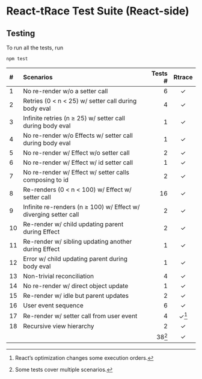 # React-tRace Test Suite (React-side)

## Testing

To run all the tests, run

```sh
npm test
```

| #   | Scenarios                                                        | Tests # | Rtrace |
| :-- | :--------------------------------------------------------------- | ------: | :----: |
| 1   | No re-render w/o a setter call                                   |       6 |   ✓    |
| 2   | Retries (0 < n < 25) w/ setter call during body eval             |       4 |   ✓    |
| 3   | Infinite retries (n ≥ 25) w/ setter call during body eval        |       1 |   ✓    |
| 4   | No re-render w/o Effects w/ setter call during body eval         |       1 |   ✓    |
| 5   | No re-render w/ Effect w/o setter call                           |       2 |   ✓    |
| 6   | No re-render w/ Effect w/ id setter call                         |       1 |   ✓    |
| 7   | No re-render w/ Effect w/ setter calls composing to id           |       2 |   ✓    |
| 8   | Re-renders (0 < n < 100) w/ Effect w/ setter call                |      16 |   ✓    |
| 9   | Infinite re-renders (n ≥ 100) w/ Effect w/ diverging setter call |       2 |   ✓    |
| 10  | Re-render w/ child updating parent during Effect                 |       2 |   ✓    |
| 11  | Re-render w/ sibling updating another during Effect              |       1 |   ✓    |
| 12  | Error w/ child updating parent during body eval                  |       1 |   ✓    |
| 13  | Non-trivial reconciliation                                       |       4 |   ✓    |
| 14  | No re-render w/ direct object update                             |       1 |   ✓    |
| 15  | Re-render w/ idle but parent updates                             |       2 |   ✓    |
| 16  | User event sequence                                              |       6 |   ✓    |
| 17  | Re-render w/ setter call from user event                         |       4 | ✓[^2]  |
| 18  | Recursive view hierarchy                                         |       2 |   ✓    |
|     |                                                                  |  38[^1] |   ✓    |

[^1]: Some tests cover multiple scenarios.

[^2]: React’s optimization changes some execution orders.
